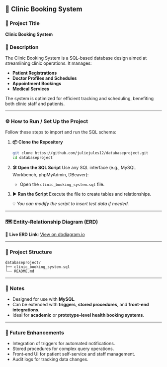 ## 🏥 Clinic Booking System

### 📌 Project Title

**Clinic Booking System**

### 📄 Description

The Clinic Booking System is a SQL-based database design aimed at streamlining clinic operations. It manages:

* **Patient Registrations**
* **Doctor Profiles and Schedules**
* **Appointment Bookings**
* **Medical Services**

The system is optimized for efficient tracking and scheduling, benefiting both clinic staff and patients.

---

### ⚙️ How to Run / Set Up the Project

Follow these steps to import and run the SQL schema:

1. **📦 Clone the Repository**

   ```bash
   git clone https://github.com/juliejules12/databaseproject.git
   cd databaseproject
   ```

2. **🛠️ Open the SQL Script**
   Use any SQL interface (e.g., MySQL Workbench, phpMyAdmin, DBeaver):

   * Open the `clinic_booking_system.sql` file.

3. **▶️ Run the Script**
   Execute the file to create tables and relationships.

   💡 *You can modify the script to insert test data if needed.*

---

### 🗺️ Entity-Relationship Diagram (ERD)

🔗 **Live ERD Link**: [View on dbdiagram.io](https://dbdiagram.io)

---

### 📁 Project Structure

```
databaseproject/
├── clinic_booking_system.sql
└── README.md
```

---

### 🧠 Notes

* Designed for use with **MySQL**.
* Can be extended with **triggers**, **stored procedures**, and **front-end integrations**.
* Ideal for **academic** or **prototype-level health booking systems**.

---

### 🚀 Future Enhancements

* Integration of triggers for automated notifications.
* Stored procedures for complex query operations.
* Front-end UI for patient self-service and staff management.
* Audit logs for tracking data changes.
